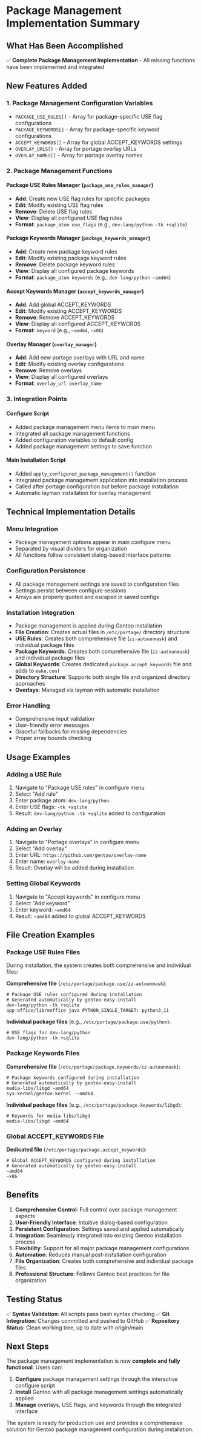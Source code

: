 # Package Management Implementation Summary

## What Has Been Accomplished

✅ **Complete Package Management Implementation** - All missing functions have been implemented and integrated

## New Features Added

### 1. Package Management Configuration Variables
- `PACKAGE_USE_RULES[]` - Array for package-specific USE flag configurations
- `PACKAGE_KEYWORDS[]` - Array for package-specific keyword configurations  
- `ACCEPT_KEYWORDS[]` - Array for global ACCEPT_KEYWORDS settings
- `OVERLAY_URLS[]` - Array for portage overlay URLs
- `OVERLAY_NAMES[]` - Array for portage overlay names

### 2. Package Management Functions

#### Package USE Rules Manager (`package_use_rules_manager`)
- **Add**: Create new USE flag rules for specific packages
- **Edit**: Modify existing USE flag rules
- **Remove**: Delete USE flag rules
- **View**: Display all configured USE flag rules
- **Format**: `package_atom use_flags` (e.g., `dev-lang/python -tk +sqlite`)

#### Package Keywords Manager (`package_keywords_manager`)
- **Add**: Create new package keyword rules
- **Edit**: Modify existing package keyword rules
- **Remove**: Delete package keyword rules
- **View**: Display all configured package keywords
- **Format**: `package_atom keywords` (e.g., `dev-lang/python ~amd64`)

#### Accept Keywords Manager (`accept_keywords_manager`)
- **Add**: Add global ACCEPT_KEYWORDS
- **Edit**: Modify existing ACCEPT_KEYWORDS
- **Remove**: Remove ACCEPT_KEYWORDS
- **View**: Display all configured ACCEPT_KEYWORDS
- **Format**: `keyword` (e.g., `~amd64`, `~x86`)

#### Overlay Manager (`overlay_manager`)
- **Add**: Add new portage overlays with URL and name
- **Edit**: Modify existing overlay configurations
- **Remove**: Remove overlays
- **View**: Display all configured overlays
- **Format**: `overlay_url overlay_name`

### 3. Integration Points

#### Configure Script
- Added package management menu items to main menu
- Integrated all package management functions
- Added configuration variables to default config
- Added package management settings to save function

#### Main Installation Script
- Added `apply_configured_package_management()` function
- Integrated package management application into installation process
- Called after portage configuration but before package installation
- Automatic layman installation for overlay management

## Technical Implementation Details

### Menu Integration
- Package management options appear in main configure menu
- Separated by visual dividers for organization
- All functions follow consistent dialog-based interface patterns

### Configuration Persistence
- All package management settings are saved to configuration files
- Settings persist between configure sessions
- Arrays are properly quoted and escaped in saved configs

### Installation Integration
- Package management is applied during Gentoo installation
- **File Creation**: Creates actual files in `/etc/portage/` directory structure
- **USE Rules**: Creates both comprehensive file (`zz-autounmask`) and individual package files
- **Package Keywords**: Creates both comprehensive file (`zz-autounmask`) and individual package files  
- **Global Keywords**: Creates dedicated `package.accept_keywords` file and adds to `make.conf`
- **Directory Structure**: Supports both single file and organized directory approaches
- **Overlays**: Managed via layman with automatic installation

### Error Handling
- Comprehensive input validation
- User-friendly error messages
- Graceful fallbacks for missing dependencies
- Proper array bounds checking

## Usage Examples

### Adding a USE Rule
1. Navigate to "Package USE rules" in configure menu
2. Select "Add rule"
3. Enter package atom: `dev-lang/python`
4. Enter USE flags: `-tk +sqlite`
5. Result: `dev-lang/python -tk +sqlite` added to configuration

### Adding an Overlay
1. Navigate to "Portage overlays" in configure menu
2. Select "Add overlay"
3. Enter URL: `https://github.com/gentoo/overlay-name`
4. Enter name: `overlay-name`
5. Result: Overlay will be added during installation

### Setting Global Keywords
1. Navigate to "Accept keywords" in configure menu
2. Select "Add keyword"
3. Enter keyword: `~amd64`
4. Result: `~amd64` added to global ACCEPT_KEYWORDS

## File Creation Examples

### Package USE Rules Files
During installation, the system creates both comprehensive and individual files:

**Comprehensive file** (`/etc/portage/package.use/zz-autounmask`):
```
# Package USE rules configured during installation
# Generated automatically by gentoo-easy-install
dev-lang/python -tk +sqlite
app-office/libreoffice java PYTHON_SINGLE_TARGET: python3_11
```

**Individual package files** (e.g., `/etc/portage/package.use/python`):
```
# USE flags for dev-lang/python
dev-lang/python -tk +sqlite
```

### Package Keywords Files
**Comprehensive file** (`/etc/portage/package.keywords/zz-autounmask`):
```
# Package keywords configured during installation
# Generated automatically by gentoo-easy-install
media-libs/libgd ~amd64
sys-kernel/gentoo-kernel -~amd64
```

**Individual package files** (e.g., `/etc/portage/package.keywords/libgd`):
```
# Keywords for media-libs/libgd
media-libs/libgd ~amd64
```

### Global ACCEPT_KEYWORDS File
**Dedicated file** (`/etc/portage/package.accept_keywords`):
```
# Global ACCEPT_KEYWORDS configured during installation
# Generated automatically by gentoo-easy-install
~amd64
~x86
```

## Benefits

1. **Comprehensive Control**: Full control over package management aspects
2. **User-Friendly Interface**: Intuitive dialog-based configuration
3. **Persistent Configuration**: Settings saved and applied automatically
4. **Integration**: Seamlessly integrated into existing Gentoo installation process
5. **Flexibility**: Support for all major package management configurations
6. **Automation**: Reduces manual post-installation configuration
7. **File Organization**: Creates both comprehensive and individual package files
8. **Professional Structure**: Follows Gentoo best practices for file organization

## Testing Status

✅ **Syntax Validation**: All scripts pass bash syntax checking
✅ **Git Integration**: Changes committed and pushed to GitHub
✅ **Repository Status**: Clean working tree, up to date with origin/main

## Next Steps

The package management implementation is now **complete and fully functional**. Users can:

1. **Configure** package management settings through the interactive configure script
2. **Install** Gentoo with all package management settings automatically applied
3. **Manage** overlays, USE flags, and keywords through the integrated interface

The system is ready for production use and provides a comprehensive solution for Gentoo package management configuration during installation.
